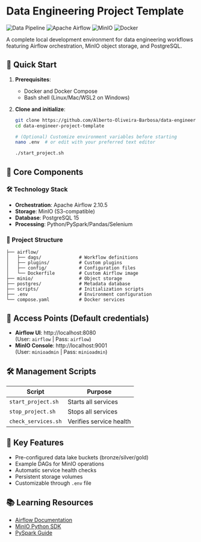 # Data Engineering Project Template

![Data Pipeline](https://img.shields.io/badge/Data-Pipeline-blue)
![Apache Airflow](https://img.shields.io/badge/Apache-Airflow-orange)
![MinIO](https://img.shields.io/badge/MinIO-Object%20Storage-yellow)
![Docker](https://img.shields.io/badge/Docker-Containers-blue)

A complete local development environment for data engineering workflows featuring Airflow orchestration, MinIO object storage, and PostgreSQL.

## 🚀 Quick Start

1. **Prerequisites**:
   - Docker and Docker Compose
   - Bash shell (Linux/Mac/WSL2 on Windows)

2. **Clone and initialize**:
   ```bash
   git clone https://github.com/Alberto-Oliveira-Barbosa/data-engineer-project-template.git
   cd data-engineer-project-template
   
   # (Optional) Customize environment variables before starting
   nano .env  # or edit with your preferred text editor
   
   ./start_project.sh

## 🌟 Core Components

### 🛠️ Technology Stack
- **Orchestration**: Apache Airflow 2.10.5
- **Storage**: MinIO (S3-compatible)
- **Database**: PostgreSQL 15
- **Processing**: Python/PySpark/Pandas/Selenium

### 📂 Project Structure
```
├── airflow/
│   ├── dags/              # Workflow definitions
│   ├── plugins/           # Custom plugins
│   ├── config/            # Configuration files
│   └── Dockerfile         # Custom Airflow image
├── minio/                 # Object storage
├── postgres/              # Metadata database
├── scripts/               # Initialization scripts
├── .env                   # Environment configuration
└── compose.yaml           # Docker services
```

## 🔌 Access Points (Default credentials)
- **Airflow UI**: http://localhost:8080  
  (User: `airflow` | Pass: `airflow`)
- **MinIO Console**: http://localhost:9001  
  (User: `minioadmin` | Pass: `minioadmin`)

## 🛠️ Management Scripts
| Script | Purpose |
|--------|---------|
| `start_project.sh` | Starts all services |
| `stop_project.sh` | Stops all services |
| `check_services.sh` | Verifies service health |

## 🧩 Key Features
- Pre-configured data lake buckets (bronze/silver/gold)
- Example DAGs for MinIO operations
- Automatic service health checks
- Persistent storage volumes
- Customizable through `.env` file

## 📚 Learning Resources
- [Airflow Documentation](https://airflow.apache.org/docs/)
- [MinIO Python SDK](https://min.io/docs/minio/linux/developers/python/API.html)
- [PySpark Guide](https://spark.apache.org/docs/latest/api/python/)
